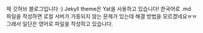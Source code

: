 제 깃허브 블로그입니다 :)
Jekyll theme은 Yat을 사용하고 있습니다!
한국어로 .md 파일을 작성하면 로컬 서버가 가동되지 않는 문제가 있는데 해결 방법을 모르겠네요ㅠㅠ
그래서 일단은 영어로 파일을 작성하고 있습니다.
